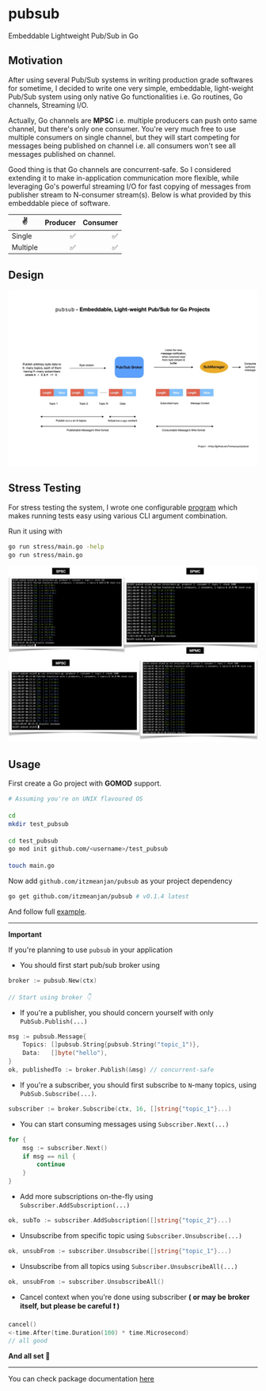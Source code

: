 # pubsub
Embeddable Lightweight Pub/Sub in Go

## Motivation

After using several Pub/Sub systems in writing production grade softwares for sometime, I decided to write one very simple, embeddable, light-weight Pub/Sub system using only native Go functionalities i.e. Go routines, Go channels, Streaming I/O.

Actually, Go channels are **MPSC** i.e. multiple producers can push onto same channel, but there's only one consumer. You're very much free to use multiple consumers on single channel, but they will start competing for messages being published on channel i.e. all consumers won't see all messages published on channel.

Good thing is that Go channels are concurrent-safe. So I considered extending it to make in-application communication more flexible, while leveraging Go's powerful streaming I/O for fast copying of messages from publisher stream to N-consumer stream(s). Below is what provided by this embeddable piece of software.

✌️ | Producer | Consumer
--- | --: | --:
Single | ✅ | ✅
Multiple | ✅ | ✅

## Design

![architecture](./sc/architecture.jpg)

## Stress Testing

For stress testing the system, I wrote one configurable [program](./stress) which makes running tests easy using various CLI argument combination.

Run it using with

```bash
go run stress/main.go -help
go run stress/main.go
```

![stress_testing_result](./sc/result.jpg)

## Usage

First create a Go project with **GOMOD** support.

```bash
# Assuming you're on UNIX flavoured OS

cd
mkdir test_pubsub

cd test_pubsub
go mod init github.com/<username>/test_pubsub

touch main.go
```

Now add `github.com/itzmeanjan/pubsub` as your project dependency

```bash
go get github.com/itzmeanjan/pubsub # v0.1.4 latest
```

And follow full [example](./example/main.go).

---

**Important**

If you're planning to use `pubsub` in your application

- You should first start pub/sub broker using

```go
broker := pubsub.New(ctx)

// Start using broker 👇
```

- If you're a publisher, you should concern yourself with only `PubSub.Publish(...)`

```go
msg := pubsub.Message{
    Topics: []pubsub.String{pubsub.String("topic_1")},
    Data:   []byte("hello"),
}
ok, publishedTo := broker.Publish(&msg) // concurrent-safe
```

- If you're a subscriber, you should first subscribe to `N`-many topics, using `PubSub.Subscribe(...)`. 

```go
subscriber := broker.Subscribe(ctx, 16, []string{"topic_1"}...)
```

- You can start consuming messages using `Subscriber.Next(...)`

```go
for {
    msg := subscriber.Next()
    if msg == nil {
        continue
    }
}
```

- Add more subscriptions on-the-fly using `Subscriber.AddSubscription(...)`

```go
ok, subTo := subscriber.AddSubscription([]string{"topic_2"}...)
```

- Unsubscribe from specific topic using `Subscriber.Unsubscribe(...)`

```go
ok, unsubFrom := subscriber.Unsubscribe([]string{"topic_1"}...)
```

- Unsubscribe from all topics using `Subscriber.UnsubscribeAll(...)`

```go
ok, unsubFrom := subscriber.UnsubscribeAll()
```

- Cancel context when you're done using subscriber **( or may be broker itself, but please be careful ❗️ )**

```go
cancel()
<-time.After(time.Duration(100) * time.Microsecond)
// all good
```

**And all set 🚀**

---

You can check package documentation [here](https://pkg.go.dev/github.com/itzmeanjan/pubsub)
